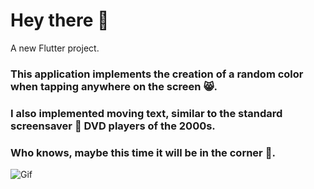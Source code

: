 # Hey there :wave:

A new Flutter project.

### This application implements the creation of a random color when tapping anywhere on the screen :smile_cat:.
### I also implemented moving text, similar to the standard screensaver :dvd: DVD players of the 2000s. 
### Who knows, maybe this time it will be in the corner :eyes:.

![Gif](https://s8.gifyu.com/images/doc_2022-06-14_09-32-18116e85b41a0f1f1e.gif)
